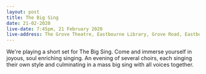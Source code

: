 ```yaml
---
layout: post
title: The Big Sing
date: 21-02-2020
live-date: 7:45pm, 21 February 2020
live-address: The Grove Theatre, Eastbourne Library, Grove Road, Eastbourne
---
```


We're playing a short set for The Big Sing. Come and immerse yourself in joyous, soul enriching singing. An evening of several choirs, each singing their own style and culminating in a mass big sing with all voices together. 
